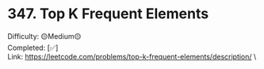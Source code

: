 # 347. Top K Frequent Elements

Difficulty: 🟡Medium🟡 \
Completed: [✅] \
Link: https://leetcode.com/problems/top-k-frequent-elements/description/ \
